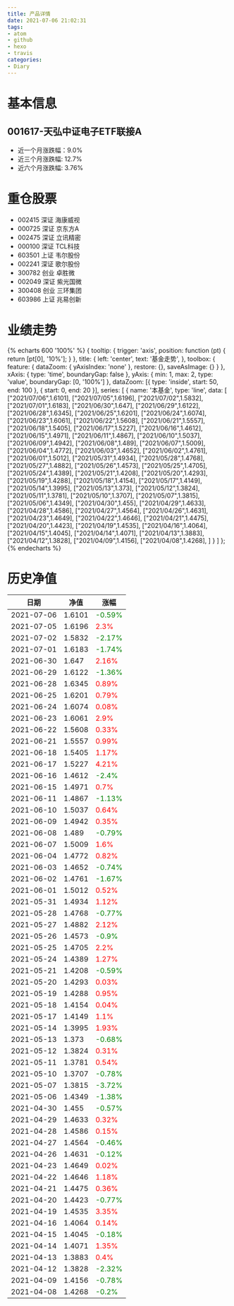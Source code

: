 ```yaml
---
title: 产品详情
date: 2021-07-06 21:02:31
tags:
- atom
- github
- hexo
- travis
categories:
- Diary
---
```


# 基本信息
## 001617-天弘中证电子ETF联接A
- 近一个月涨跌幅：9.0%
- 近三个月涨跌幅: 12.7%
- 近六个月涨跌幅: 3.76%

# 重仓股票
- 002415 深证 海康威视
- 000725 深证 京东方A
- 002475 深证 立讯精密
- 000100 深证 TCL科技
- 603501 上证 韦尔股份
- 002241 深证 歌尔股份
- 300782 创业 卓胜微
- 002049 深证 紫光国微
- 300408 创业 三环集团
- 603986 上证 兆易创新
# 业绩走势

{% echarts 600 '100%' %}
{
  tooltip: {
        trigger: 'axis',
        position: function (pt) {
            return [pt[0], '10%'];
        }
    },
    title: {
        left: 'center',
        text: '基金走势',
    },
    toolbox: {
        feature: {
            dataZoom: {
                yAxisIndex: 'none'
            },
            restore: {},
            saveAsImage: {}
        }
    },
    xAxis: {
        type: 'time',
        boundaryGap: false
    },
    yAxis: {
        min: 1,
        max: 2,
        type: 'value',
        boundaryGap: [0, '100%']
    },
    dataZoom: [{
        type: 'inside',
        start: 50,
        end: 100
    }, {
        start: 0,
        end: 20
    }],
    series: [
        {
            name: '本基金',
            type: 'line',
            data: [
["2021/07/06",1.6101],
["2021/07/05",1.6196],
["2021/07/02",1.5832],
["2021/07/01",1.6183],
["2021/06/30",1.647],
["2021/06/29",1.6122],
["2021/06/28",1.6345],
["2021/06/25",1.6201],
["2021/06/24",1.6074],
["2021/06/23",1.6061],
["2021/06/22",1.5608],
["2021/06/21",1.5557],
["2021/06/18",1.5405],
["2021/06/17",1.5227],
["2021/06/16",1.4612],
["2021/06/15",1.4971],
["2021/06/11",1.4867],
["2021/06/10",1.5037],
["2021/06/09",1.4942],
["2021/06/08",1.489],
["2021/06/07",1.5009],
["2021/06/04",1.4772],
["2021/06/03",1.4652],
["2021/06/02",1.4761],
["2021/06/01",1.5012],
["2021/05/31",1.4934],
["2021/05/28",1.4768],
["2021/05/27",1.4882],
["2021/05/26",1.4573],
["2021/05/25",1.4705],
["2021/05/24",1.4389],
["2021/05/21",1.4208],
["2021/05/20",1.4293],
["2021/05/19",1.4288],
["2021/05/18",1.4154],
["2021/05/17",1.4149],
["2021/05/14",1.3995],
["2021/05/13",1.373],
["2021/05/12",1.3824],
["2021/05/11",1.3781],
["2021/05/10",1.3707],
["2021/05/07",1.3815],
["2021/05/06",1.4349],
["2021/04/30",1.455],
["2021/04/29",1.4633],
["2021/04/28",1.4586],
["2021/04/27",1.4564],
["2021/04/26",1.4631],
["2021/04/23",1.4649],
["2021/04/22",1.4646],
["2021/04/21",1.4475],
["2021/04/20",1.4423],
["2021/04/19",1.4535],
["2021/04/16",1.4064],
["2021/04/15",1.4045],
["2021/04/14",1.4071],
["2021/04/13",1.3883],
["2021/04/12",1.3828],
["2021/04/09",1.4156],
["2021/04/08",1.4268],
]
        }
    ]
};
{% endecharts %}

# 历史净值

| 日期 | 净值 | 涨幅 |
| --- | --- | --- |
|2021-07-06|1.6101|<font color=green>-0.59%</font>|
|2021-07-05|1.6196|<font color=red>2.3%</font>|
|2021-07-02|1.5832|<font color=green>-2.17%</font>|
|2021-07-01|1.6183|<font color=green>-1.74%</font>|
|2021-06-30|1.647|<font color=red>2.16%</font>|
|2021-06-29|1.6122|<font color=green>-1.36%</font>|
|2021-06-28|1.6345|<font color=red>0.89%</font>|
|2021-06-25|1.6201|<font color=red>0.79%</font>|
|2021-06-24|1.6074|<font color=red>0.08%</font>|
|2021-06-23|1.6061|<font color=red>2.9%</font>|
|2021-06-22|1.5608|<font color=red>0.33%</font>|
|2021-06-21|1.5557|<font color=red>0.99%</font>|
|2021-06-18|1.5405|<font color=red>1.17%</font>|
|2021-06-17|1.5227|<font color=red>4.21%</font>|
|2021-06-16|1.4612|<font color=green>-2.4%</font>|
|2021-06-15|1.4971|<font color=red>0.7%</font>|
|2021-06-11|1.4867|<font color=green>-1.13%</font>|
|2021-06-10|1.5037|<font color=red>0.64%</font>|
|2021-06-09|1.4942|<font color=red>0.35%</font>|
|2021-06-08|1.489|<font color=green>-0.79%</font>|
|2021-06-07|1.5009|<font color=red>1.6%</font>|
|2021-06-04|1.4772|<font color=red>0.82%</font>|
|2021-06-03|1.4652|<font color=green>-0.74%</font>|
|2021-06-02|1.4761|<font color=green>-1.67%</font>|
|2021-06-01|1.5012|<font color=red>0.52%</font>|
|2021-05-31|1.4934|<font color=red>1.12%</font>|
|2021-05-28|1.4768|<font color=green>-0.77%</font>|
|2021-05-27|1.4882|<font color=red>2.12%</font>|
|2021-05-26|1.4573|<font color=green>-0.9%</font>|
|2021-05-25|1.4705|<font color=red>2.2%</font>|
|2021-05-24|1.4389|<font color=red>1.27%</font>|
|2021-05-21|1.4208|<font color=green>-0.59%</font>|
|2021-05-20|1.4293|<font color=red>0.03%</font>|
|2021-05-19|1.4288|<font color=red>0.95%</font>|
|2021-05-18|1.4154|<font color=red>0.04%</font>|
|2021-05-17|1.4149|<font color=red>1.1%</font>|
|2021-05-14|1.3995|<font color=red>1.93%</font>|
|2021-05-13|1.373|<font color=green>-0.68%</font>|
|2021-05-12|1.3824|<font color=red>0.31%</font>|
|2021-05-11|1.3781|<font color=red>0.54%</font>|
|2021-05-10|1.3707|<font color=green>-0.78%</font>|
|2021-05-07|1.3815|<font color=green>-3.72%</font>|
|2021-05-06|1.4349|<font color=green>-1.38%</font>|
|2021-04-30|1.455|<font color=green>-0.57%</font>|
|2021-04-29|1.4633|<font color=red>0.32%</font>|
|2021-04-28|1.4586|<font color=red>0.15%</font>|
|2021-04-27|1.4564|<font color=green>-0.46%</font>|
|2021-04-26|1.4631|<font color=green>-0.12%</font>|
|2021-04-23|1.4649|<font color=red>0.02%</font>|
|2021-04-22|1.4646|<font color=red>1.18%</font>|
|2021-04-21|1.4475|<font color=red>0.36%</font>|
|2021-04-20|1.4423|<font color=green>-0.77%</font>|
|2021-04-19|1.4535|<font color=red>3.35%</font>|
|2021-04-16|1.4064|<font color=red>0.14%</font>|
|2021-04-15|1.4045|<font color=green>-0.18%</font>|
|2021-04-14|1.4071|<font color=red>1.35%</font>|
|2021-04-13|1.3883|<font color=red>0.4%</font>|
|2021-04-12|1.3828|<font color=green>-2.32%</font>|
|2021-04-09|1.4156|<font color=green>-0.78%</font>|
|2021-04-08|1.4268|<font color=green>-0.2%</font>|
